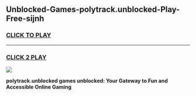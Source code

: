 
## Unblocked-Games-polytrack.unblocked-Play-Free-sijnh
<h3>
<a href="https://premium76.site?title=polytrack.unblocked&ref=18A">CLICK TO PLAY</a></h3>
<hr>

<h3>
<a href="https://premium76.site?title=polytrack.unblocked&ref=18A">CLICK 2 PLAY</a>
  
</h3>

<a href="https://premium76.site?title=polytrack.unblocked&ref=18A"><img src="https://clearcache.store/games.png"></a>


**polytrack.unblocked games unblocked: Your Gateway to Fun and Accessible Online Gaming**

